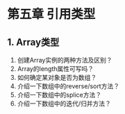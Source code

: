 # 第五章 引用类型

## 1. Array类型  
  1. 创建Array实例的两种方法及区别？  
  2. Array的length属性可写吗？  
  3. 如何确定某对象是否为数组？  
  4. 介绍一下数组中的reverse/sort方法？  
  5. 介绍一下数组中的splice方法？  
  6. 介绍一下数组中的迭代/归并方法？  


